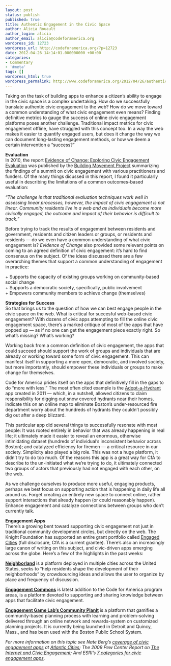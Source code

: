 ```yaml
---
layout: post
status: publish
published: true
title: Authentic Engagement in the Civic Space
author: Alicia Rouault
author_login: alicia
author_email: alicia@codeforamerica.org
wordpress_id: 12723
wordpress_url: http://codeforamerica.org/?p=12723
date: 2012-04-26 14:14:01.000000000 +00:00
categories:
- Commentary
- '#meta'
tags: []
wordpress_html: true
wordpress_permalink: http://www.codeforamerica.org/2012/04/26/authentic-engagement-in-the-civic-space/
---
```


<p>Taking on the task of building apps to enhance a citizen’s ability to engage in the civic space is a complex undertaking. How do we successfully translate authentic civic engagement to the web? How do we move toward a common understanding of what civic engagement even means? Finding definitive metrics to gauge the success of online civic engagement platforms poses another challenge. Traditional impact metrics for civic engagement offline, have struggled with this concept too. In a way the web makes it easier to quantify engaged users, but does it change the way we can document long-lasting engagement methods, or how we deem a certain intervention a “success?”</p>
<p><strong>Evaluation</strong><br/>
In 2010, the report <a href="http://buildingmovement.org/pdf/EvidenceofChange_BMP.pdf" target="_blank">Evidence of Change: Exploring Civic Engagement Evaluation</a> was published by the <a href="http://www.buildingmovement.org/" target="_blank">Building Movement Project</a> summarizing the findings of a summit on civic engagement with various practitioners and funders. Of the many things dicussed in this report, I found it particularly useful in describing the limitations of a common outcomes-based evaluation:</p>
<p><em>“The challenge is that traditional evaluation techniques work well in assessing linear processes, however, the impact of civic engagement is not linear. Community residents live in a web and as individuals become more civically engaged, the outcome and impact of their behavior is difficult to track.” </em></p>
<p>Before trying to track the results of engagement between residents and government, residents and citizen leaders or groups, or residents and residents — do we even have a common understanding of what civic engagement is? <em>Evidence of Change</em> also provided some relevant points on coming to an agreed definition of civic engagement: it’s hard to find consensus on the subject. Of the ideas discussed there are a few overarching themes that support a common understanding of engagement in practice:</p>
<p>+ Supports the capacity of existing groups working on community-based social change<br/>
+ Supports a democratic society, specifically, public involvement<br/>
+ Empowers community members to achieve change (themselves)</p>
<p><strong>Strategies for Success</strong><br/>
So that brings us to the question of how we can best engage people in the civic space on the web. What is critical for succesful web-based civic engagement? With dozens of civic apps attempting to fill the online civic engagement space, there’s a marked critique of most of the apps that have popped up — as if no one can get the engagement piece exactly right. So what’s missing? What’s working?</p>
<p>Working back from a common definition of civic engagement, the apps that could succeed should support the work of groups and individuals that are already or working toward some form of civic engagement. This can manifest itself in supporting a more open, democratic, and involved society, but more importantly, should empower these individuals or groups to make change for themselves.</p>
<p>Code for America prides itself on the apps that definitively fill in the gaps to do “more with less.” The most often cited example is the <a href="http://adoptahydrant.org/" target="_blank">Adopt-a-Hydrant</a> app created in 2011 — which, in a nutshell, allowed citizens to claim responsibility for digging out snow covered hydrants near their homes, indicate this on an online map to eliminate Boston’s under-resourced fire department worry about the hundreds of hydrants they couldn’t possibly dig out after a deep blizzard.</p>
<p>This particular app did several things to successfully resonate with most people: It was rooted entirely in behavior that was already happening in real life; it ultimately made it easier to reveal an enormous, otherwise intimidating dataset (hundreds of individual’s inconsistent behavior across Boston); and catalyzed efficiency for firemen — a critical resource in our society. Simplicity also played a big role. This was not a huge platform, it didn’t try to do too much. Of the reasons this app is a great way for CfA to describe to the un-initiated what we’re trying to do, it ultimately connected two groups of actors that previously had not engaged with each other, on the web.</p>
<p>As we challenge ourselves to produce more useful, engaging products, perhaps we best focus on supporting action that is happening in daily life all around us. Forget creating an entirely new space to connect online, rather support interactions that already happen (or could reasonably happen). Enhance engagement and catalyze connections between groups who don’t currently talk.</p>
<p><strong>Engagement Apps</strong><br/>
There’s a growing bent toward supporting civic engagement not just in traditional community development circles, but directly on the web. The Knight Foundation has supported an entire grant portfolio called <a href="http://www.knightfoundation.org/what-we-fund/engaging-communities">Engaged Cities</a> (full disclosure, CfA is a current grantee). There’s also an increasingly large canon of writing on this subject, and civic-driven apps emerging across the globe. Here’s a few of the highlights in the past weeks:</p>
<p><strong><a href="https://neighborland.com">Neighborland</a></strong> is a platform deployed in multiple cities across the United States, seeks to “help residents shape the development of their neighborhoods” by crowdsourcing ideas and allows the user to organize by place and frequency of discussion.</p>
<p><strong><a href="http://civiccommons.org/engagement-commons" target="_blank">Engagement Commons</a></strong> is latest addition to the Code for America program areas, is a platform devoted to supporting and sharing knowledge between apps that facilitate civic engagement.</p>
<p><strong><a href="http://engagementgamelab.org/2011/03/community-planit/" target="_blank">Engagement Game Lab’s Community PlanIt</a> </strong>is a platform that gamifies a community-based planning process with learning and problem-solving delivered through an online network and rewards-system on customized planning projects. It is currently being launched in Detroit and Quincy, Mass., and has been used with the Boston Public School System.</p>
<p><em>For more information on this topic see Nate Berg’s <a href="http://www.theatlanticcities.com/technology/2012/04/best-city-websites-online-engagement/1646/" target="_blank">coverage of civic engagement apps</a> at <a href="http://www.theatlanticcities.com/" target="_blank">Atlantic Cities</a>; The 2009 Pew Center Report on <a href="http://pewinternet.org/Reports/2009/15--The-Internet-and-Civic-Engagement.aspx" target="_blank">The Internet and Civic Engagement</a>; And ESRI’s <a href="http://www.esri.com/news/arcuser/0312/civic-engagement-apps-fall-into-seven-categories.html" target="_blank">7 categories for civic engagement apps</a>.</em></p>
